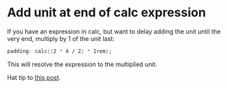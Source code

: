 # Add unit at end of calc expression

If you have an expression in calc, but want to delay adding the unit until the very end, multiply by 1 of the unit last:

```css
padding: calc((2 * 4 / 2) * 1rem);
```


This will resolve the expression to the multiplied unit.

Hat tip to [this post](https://css-tricks.com/a-complete-guide-to-calc-in-css/).